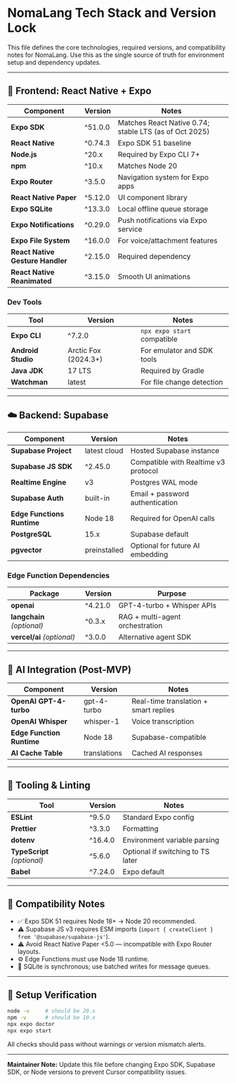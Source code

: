 # NomaLang Tech Stack and Version Lock

This file defines the core technologies, required versions, and compatibility notes for NomaLang. Use this as the single source of truth for environment setup and dependency updates.

---

## 📱 Frontend: React Native + Expo

| Component | Version | Notes |
|------------|----------|-------|
| **Expo SDK** | ^51.0.0 | Matches React Native 0.74; stable LTS (as of Oct 2025) |
| **React Native** | ^0.74.3 | Expo SDK 51 baseline |
| **Node.js** | ^20.x | Required by Expo CLI 7+ |
| **npm** | ^10.x | Matches Node 20 |
| **Expo Router** | ^3.5.0 | Navigation system for Expo apps |
| **React Native Paper** | ^5.12.0 | UI component library |
| **Expo SQLite** | ^13.3.0 | Local offline queue storage |
| **Expo Notifications** | ^0.29.0 | Push notifications via Expo service |
| **Expo File System** | ^16.0.0 | For voice/attachment features |
| **React Native Gesture Handler** | ^2.15.0 | Required dependency |
| **React Native Reanimated** | ^3.15.0 | Smooth UI animations |

### Dev Tools

| Tool | Version | Notes |
|------|----------|-------|
| **Expo CLI** | ^7.2.0 | `npx expo start` compatible |
| **Android Studio** | Arctic Fox (2024.3+) | For emulator and SDK tools |
| **Java JDK** | 17 LTS | Required by Gradle |
| **Watchman** | latest | For file change detection |

---

## ☁️ Backend: Supabase

| Component | Version | Notes |
|------------|----------|-------|
| **Supabase Project** | latest cloud | Hosted Supabase instance |
| **Supabase JS SDK** | ^2.45.0 | Compatible with Realtime v3 protocol |
| **Realtime Engine** | v3 | Postgres WAL mode |
| **Supabase Auth** | built-in | Email + password authentication |
| **Edge Functions Runtime** | Node 18 | Required for OpenAI calls |
| **PostgreSQL** | 15.x | Supabase default |
| **pgvector** | preinstalled | Optional for future AI embedding |

### Edge Function Dependencies

| Package | Version | Purpose |
|----------|----------|----------|
| **openai** | ^4.21.0 | GPT-4-turbo + Whisper APIs |
| **langchain** *(optional)* | ^0.3.x | RAG + multi-agent orchestration |
| **vercel/ai** *(optional)* | ^3.0.0 | Alternative agent SDK |

---

## 🤖 AI Integration (Post-MVP)

| Component | Version | Notes |
|------------|----------|-------|
| **OpenAI GPT-4-turbo** | gpt-4-turbo | Real-time translation + smart replies |
| **OpenAI Whisper** | whisper-1 | Voice transcription |
| **Edge Function Runtime** | Node 18 | Supabase-compatible |
| **AI Cache Table** | translations | Cached AI responses |

---

## 🧩 Tooling & Linting

| Tool | Version | Notes |
|------|----------|-------|
| **ESLint** | ^9.5.0 | Standard Expo config |
| **Prettier** | ^3.3.0 | Formatting |
| **dotenv** | ^16.4.0 | Environment variable parsing |
| **TypeScript** *(optional)* | ^5.6.0 | Optional if switching to TS later |
| **Babel** | ^7.24.0 | Expo default |

---

## 🧠 Compatibility Notes

- ✅ Expo SDK 51 requires Node 18+ → Node 20 recommended.
- ⚠️ Supabase JS v3 requires ESM imports (`import { createClient } from '@supabase/supabase-js'`).
- ⚠️ Avoid React Native Paper <5.0 — incompatible with Expo Router layouts.
- ⚙️ Edge Functions must use Node 18 runtime.
- 💾 SQLite is synchronous; use batched writes for message queues.

---

## 🧭 Setup Verification

```bash
node -v     # should be 20.x
npm -v      # should be 10.x
npx expo doctor
npx expo start
```

All checks should pass without warnings or version mismatch alerts.

---

**Maintainer Note:** Update this file before changing Expo SDK, Supabase SDK, or Node versions to prevent Cursor compatibility issues.

